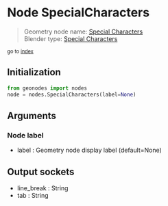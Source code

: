 
# Node SpecialCharacters

> Geometry node name: [Special Characters](https://docs.blender.org/manual/en/latest/modeling/geometry_nodes/text/special_characters.html)<br>
  Blender type: [Special Characters](https://docs.blender.org/api/current/bpy.types.FunctionNodeInputSpecialCharacters.html)
  
<sub>go to [index](/docs/index.md)</sub>

Initialization
--------------

```python
from geonodes import nodes
node = nodes.SpecialCharacters(label=None)
```



## Arguments


### Node label

- label : Geometry node display label (default=None)

## Output sockets

- line_break : String
- tab : String
